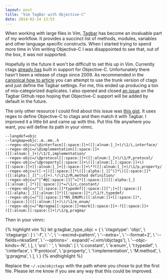 ```yaml
---
layout: post
title: "Vim TagBar with Objective-C"
date: 2014-02-14 13:53
---
```


When working with large files in Vim,
[Tagbar](http://majutsushi.github.io/tagbar/) has become an invaluable
part of my workflow. It provides a succinct list of methods, modules,
variables and other language specific constructs. When I started trying
to spend more time in Vim writing Objective-C I was disappointed to see
that, out of the box, it was not supported.

Hopefully in the future it won't be difficult to set this up in Vim.
Currently ctags [already
has](https://svn.code.sf.net/p/ctags/code/trunk/objc.c) built in support
for Objective-C. Unfortunately there hasn't been a release of ctags
since 2009. As recommended in the [canonical how to
article](http://bastibe.de/2011-12-04-how-to-make-tagbar-work-with-objective-c.html)
you can attempt to use the trunk version of ctags and just define the
Tagbar settings. For me, this ended up producing a ton of
mis-categorized duplicates. I also opened and closed [an
issue](https://github.com/majutsushi/tagbar/issues/193) on the Tagbar
Github repo hoping that Objective-C support will be added by default in
the future.

The only other resource I could find about this issue was [this
gist](https://gist.github.com/yamaya/5598909). It uses regex to define
Objective-C to ctags and then match it with Tagbar. I improved it a
little bit and came up with this. Put this file anywhere you want, you
will define its path in your vimrc.

```
--langdef=objc
--langmap=objc:.m..mm..h
--regex-objc=/\@interface[[:space:]]+([[:alnum:]_]+)/\1/i,interface/
--regex-objc=/\@implementation[[:space:]]+([[:alnum:]_]+)/\1/I,implementation/
--regex-objc=/\@protocol[[:space:]]+([[:alnum:]_]+)/\1/P,protocol/
--regex-objc=/\@property[[:space:]]+\([[:alnum:],[:space:]]+\)[[:space:]]+[[:alnum:]_]+[[:space:]]+\*?([[:alnum:]_]+)/\1/p,property/
--regex-objc=/([-+])[[:space:]]*\([[:alpha:]_][^)]*\)[[:space:]]*([[:alpha:]_][^:;{]+).*/\1\2/M,method definition/
--regex-objc=/^[^#@[:space:]][^=]*[[:space:]]([[:alpha:]_][[:alnum:]_]*)[[:space:]]*=/\1/c,constant/
--regex-objc=/^[[:space:]]*typedef[[:space:]][^;]+[[:space:]]([[:alpha:]_][[:alnum:]]*)[[:space:]]*;/\1/t,typedef/
--regex-objc=/^[[:space:]]*NS_ENUM\([[:alnum:]]+[[:space:]]*,[[:space:]]([[:alnum:]]+)\)/\1/e,enum/
--regex-objc=/^#pragma[[:space:]]+mark[[:space:]]+-?[[:space:]]+([[:alnum:][:space:]]+)/\1/g,pragma/
```

Then in your vimrc:

{% highlight vim %}
let g:tagbar_type_objc = {
  \ 'ctagstype': 'objc',
  \ 'ctagsargs': [
    \ '-f',
    \ '-',
    \ '--excmd=pattern',
    \ '--extra=',
    \ '--format=2',
    \ '--fields=nksaSmt',
    \ '--options=' . expand('~/.vim/objctags'),
    \ '--objc-kinds=-N',
  \ ],
  \ 'sro': ' ',
  \ 'kinds': [
    \ 'c:constant',
    \ 'e:enum',
    \ 't:typedef',
    \ 'i:interface',
    \ 'P:protocol',
    \ 'p:property',
    \ 'I:implementation',
    \ 'M:method',
    \ 'g:pragma',
  \ ],
\ }
{% endhighlight %}

Replace the `~/.vim/objctags` with the path where you chose to put the
first file. Please let me know if you see any way that this could be
improved.
